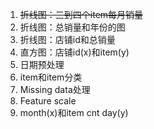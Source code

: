 1. ~~折线图：三到四个item每月销量~~
2. 折线图：总销量和年份的图
3. 折线图：店铺id和总销量
4. 直方图：店铺id(x)和item(y)
5. 日期预处理
6. item和item分类
7. Missing data处理
8. Feature scale
9. month(x)和item cnt day(y)
